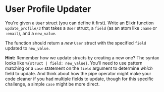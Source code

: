 # User Profile Updater

You're given a `User` struct (you can define it first). Write an Elixir function `update_profile/3` that takes a `User` struct, a `field` (as an atom like `:name` or `:email`), and a `new_value`.

The function should return a *new* `User` struct with the specified `field` updated to `new_value`.

**Hint:** Remember how we update structs by creating a new one? The syntax looks like `%{struct | field: new_value}`. You'll need to use pattern matching or a `case` statement on the `field` argument to determine *which* field to update. And think about how the pipe operator might make your code cleaner if you had multiple fields to update, though for this specific challenge, a simple `case` might be more direct.